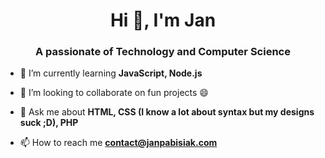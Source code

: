 <h1 align="center">Hi 👋, I'm Jan</h1>
<h3 align="center">A passionate of Technology and Computer Science</h3>

- 🌱 I’m currently learning **JavaScript, Node.js**

- 👯 I’m looking to collaborate on fun projects 😄

- 💬 Ask me about **HTML, CSS (I know a lot about syntax but my designs suck ;D), PHP**

- 📫 How to reach me **contact@janpabisiak.com**
